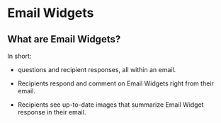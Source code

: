 # Email Widgets

## What are Email Widgets?
<span id="gv-5widgets-1ewintro"></span>

In short:

* questions and recipient responses, all within an email.

* Recipients respond and comment on Email Widgets right from their email.

* Recipients see up-to-date images that summarize Email Widget response in their email.
